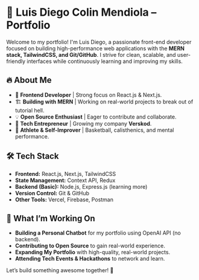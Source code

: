 # 🚀 Luis Diego Colin Mendiola – Portfolio

Welcome to my portfolio! I'm Luis Diego, a passionate front-end developer focused on building high-performance web applications with the **MERN stack, TailwindCSS, and Git/GitHub**. I strive for clean, scalable, and user-friendly interfaces while continuously learning and improving my skills.

## 🔥 About Me
- 🎯 **Frontend Developer** | Strong focus on React.js & Next.js.
- 🏗️ **Building with MERN** | Working on real-world projects to break out of tutorial hell.
- 💡 **Open Source Enthusiast** | Eager to contribute and collaborate.
- 🚀 **Tech Entrepreneur** | Growing my company **Verskod**.
- 🏀 **Athlete & Self-Improver** | Basketball, calisthenics, and mental performance.

## 🛠️ Tech Stack
- **Frontend:** React.js, Next.js, TailwindCSS
- **State Management:** Context API, Redux
- **Backend (Basic):** Node.js, Express.js (learning more)
- **Version Control:** Git & GitHub
- **Other Tools:** Vercel, Firebase, Postman

## 🧠 What I’m Working On
- **Building a Personal Chatbot** for my portfolio using OpenAI API (no backend).
- **Contributing to Open Source** to gain real-world experience.
- **Expanding My Portfolio** with high-quality, real-world projects.
- **Attending Tech Events & Hackathons** to network and learn.

Let’s build something awesome together! 🚀

